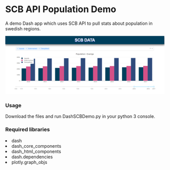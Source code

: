 # SCB API Population Demo
A demo Dash app which uses SCB API to pull stats about population in swedish regions.

<img src="https://github.com/rilo84/SCB-PopDemo/blob/master/DashDemo.PNG" width="800">

<h3>Usage</h3>
Download the files and run DashSCBDemo.py in your python 3 console.

<h3>Required libraries</h3>
<li>dash</li>
<li>dash_core_components</li>
<li>dash_html_components</li>
<li>dash.dependencies</li>
<li>plotly.graph_objs</li>
